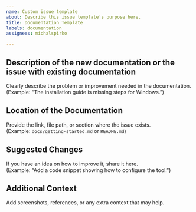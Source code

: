 ```yaml
---
name: Custom issue template
about: Describe this issue template's purpose here.
title: Documentation Template
labels: documentation
assignees: michalspirko

---
```


## Description of the new documentation or the issue with existing documentation
Clearly describe the problem or improvement needed in the documentation.  
(Example: “The installation guide is missing steps for Windows.”)

## Location of the Documentation
Provide the link, file path, or section where the issue exists.  
(Example: `docs/getting-started.md` or `README.md`)

## Suggested Changes
If you have an idea on how to improve it, share it here.  
(Example: “Add a code snippet showing how to configure the tool.”)

## Additional Context
Add screenshots, references, or any extra context that may help.
